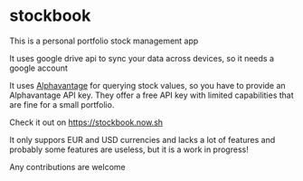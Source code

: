 # stockbook

This is a personal portfolio stock management app

It uses google drive api to sync your data across devices, so it needs a google account

It uses [Alphavantage](https://www.alphavantage.co/) for querying stock values, so you have to provide an Alphavantage API key. They offer a free API key with limited capabilities that are fine for a small portfolio.

Check it out on https://stockbook.now.sh

It only suppors EUR and USD currencies and lacks a lot of features and probably some features are useless, but it is a work in progress!

Any contributions are welcome